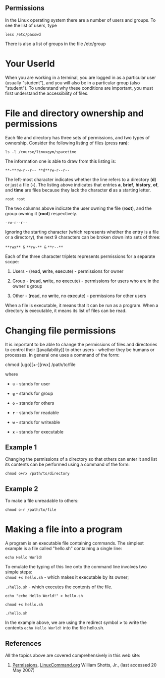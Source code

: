 ## Permissions

In the Linux operating system there are a number of users and groups. To see the list of users, type

```
less /etc/passwd
```

There is also a list of groups in the file /etc/group

# Your UserId

When you are working in a terminal, you are logged in as a particular user (usually "student"), and you will also be in a particular group (also "student"). To understand why these conditions are important, you must first understand the accessibility of files.

# File and directory ownership and permissions

Each file and directory has three sets of permissions, and two types of ownership. Consider the following listing of files (press **run**):


```
ls -l /course/linuxgym/spacetime
```

The information one is able to draw from this listing is:

```
**-**rw-r--r-- **d**rw-r--r--
```

The left-most character indicates whether the line refers to a directory (**d**) or just a file (**-**). The listing above indicates that entries **a**, **brief**, **history**, **of**, and **time** are files because they lack the character **d** as a starting letter.

```
root root
```

The two columns above indicate the user owning the file (**root**), and the group owning it (**root**) respectively.

```
-rw-r--r--
```

Ignoring the starting character (which represents whether the entry is a file or a directory), the next 9 characters can be broken down into sets of three:

`**rwx** &` `**rw-** &` `**r--**`

Each of the three character triplets represents permissions for a separate scope:

1. Users - (**r**ead, **w**rite, e**x**ecute) - permissions for owner
    
2. Group - (**r**ead, **w**rite, no **e**xecute) - permissions for users who are in the owner's group
    
3. Other - (**r**ead, no **w**rite, no e**x**ecute) - permissions for other users
    

When a file is executable, it means that it can be run as a program. When a directory is executable, it means its list of files can be read.

# Changing file permissions

It is important to be able to change the permissions of files and directories to control their [[availability]] to other users - whether they be humans or processes. In general one uses a command of the form:

chmod [ugo][+-][rwx] /path/to/file

where

- **`u`** - stands for user
    
- **`g`** - stands for group
    
- **`o`** - stands for others
    
- **`r`** - stands for readable
    
- **`w`** - stands for writeable
    
- **`x`** - stands for executable
    

## Example 1

Changing the permissions of a directory so that others can enter it and list its contents can be performed using a command of the form:

```
chmod o+rx /path/to/directory
```

## Example 2

To make a file unreadable to others:

```
chmod o-r /path/to/file
```

# Making a file into a program

A program is an executable file containing commands. The simplest example is a file called "hello.sh" containing a single line:

```
echo Hello World!
```

To emulate the typing of this line onto the command line involves two simple steps:  
`chmod +x hello.sh` - which makes it executable by its owner;

`./hello.sh` - which executes the contents of the file.


```
echo "echo Hello World!" > hello.sh

chmod +x hello.sh

./hello.sh
```


In the example above, we are using the redirect symbol **>** to write the contents `echo Hello World!` into the file hello.sh.

## References

All the topics above are covered comprehensively in this web site:

1. [Permissions](http://linuxcommand.org/lc3_lts0090.php), [LinuxCommand.org](http://linuxcommand.org/) William Shotts, Jr., (last accessed 20 May 2007)
